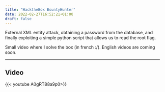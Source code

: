 ```yaml
---
title: "HacktheBox BountyHunter"
date: 2022-02-27T16:52:21+01:00
draft: false
---
```


External XML entity attack, obtaining a password from the database, and finally exploiting a simple python script that allows us to read the root flag.
<!--more-->

Small video where I solve the box (in french :/). English videos are coming soon.

---

## Video

{{< youtube A0gRT88a9p0>}}
